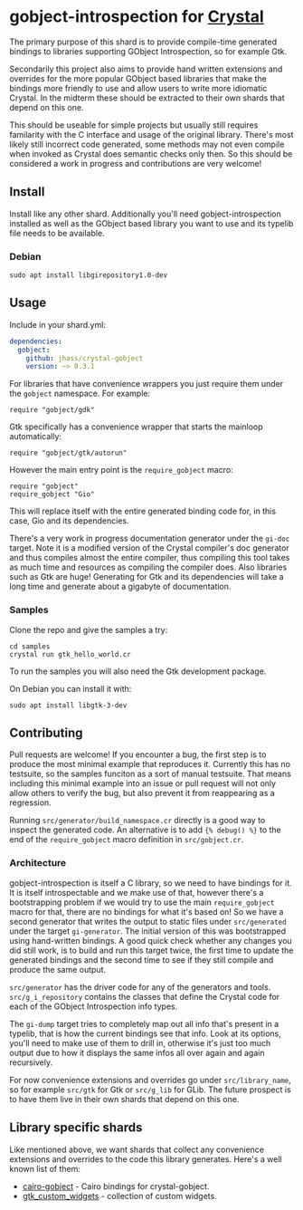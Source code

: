 # gobject-introspection for [Crystal](http://crystal-lang.org)

The primary purpose of this shard is to provide compile-time generated
bindings to libraries supporting GObject Introspection, so for example Gtk.

Secondarily this project also aims to provide hand written extensions and
overrides for the more popular GObject based libraries that make the bindings
more friendly to use and allow users to write more idiomatic Crystal.
In the midterm these should be extracted to their own shards that depend on this one.

This should be useable for simple projects but usually still requires familarity with
the C interface and usage of the original library. There's most likely still
incorrect code generated, some methods may not even compile when invoked as
Crystal does semantic checks only then. So this should be considered a work in
progress and contributions are very welcome!

## Install

Install like any other shard. Additionally you'll need gobject-introspection installed
as well as the GObject based library you want to use and its typelib file needs to be
available.

### Debian

```
sudo apt install libgirepository1.0-dev
```

## Usage

Include in your shard.yml:
```yaml
dependencies:
  gobject:
    github: jhass/crystal-gobject
    version: ~> 0.3.1
```

For libraries that have convenience wrappers you just require them under the `gobject`
namespace. For example:

```cr
require "gobject/gdk"
```

Gtk specifically has a convenience wrapper that starts the mainloop automatically:

```cr
require "gobject/gtk/autorun"
```

However the main entry point is the `require_gobject` macro:


```cr
require "gobject"
require_gobject "Gio"
```

This will replace itself with the entire generated binding code for, in this case,
Gio and its dependencies.

There's a very work in progress documentation generator under the `gi-doc` target.
Note it is a modified version of the Crystal compiler's doc generator and thus
compiles almost the entire compiler, thus compiling this tool takes as much time
and resources as compiling the compiler does. Also libraries such as Gtk are huge! Generating
for Gtk and its dependencies will take a long time and generate about a gigabyte
of documentation.

### Samples

Clone the repo and give the samples a try:
```
cd samples
crystal run gtk_hello_world.cr
```

To run the samples you will also need the Gtk development package. 

On Debian you can install it with: 
```
sudo apt install libgtk-3-dev
```

## Contributing

Pull requests are welcome! If you encounter a bug, the first step is to produce
the most minimal example that reproduces it. Currently this has no testsuite,
so the samples funciton as a sort of manual testsuite. That means including this minimal
example into an issue or pull request will not only allow others to verify the bug,
but also prevent it from reappearing as a regression.

Running `src/generator/build_namespace.cr` directly is a good way to inspect the generated code.
An alternative is to add `{% debug() %}` to the end of the `require_gobject`
macro definition in `src/gobject.cr`.

### Architecture

gobject-introspection is itself a C library, so we need to have bindings for it.
It is itself introspectable and we make use of that, however there's a bootstrapping
problem if we would try to use the main `require_gobject` macro for that, there are
no bindings for what it's based on! So we have a second generator that writes the output
to static files under `src/generated` under the target `gi-generator`. The initial version
of this was bootstrapped using hand-written bindings. A good quick check whether any changes
you did still work, is to build and run this target twice, the first time to update the generated
bindings and the second time to see if they still compile and produce the same output.

`src/generator` has the driver code for any of the generators and tools. `src/g_i_repository`
contains the classes that define the Crystal code for each of the GObject Introspection info types.

The `gi-dump` target tries to completely map out all info that's present in a typelib, that is
how the current bindings see that info. Look at its options, you'll need to make use
of them to drill in, otherwise it's just too much output due to how it displays
the same infos all over again and again recursively.

For now convenience extensions and overrides go under `src/library_name`, so for example `src/gtk` for Gtk or `src/g_lib` for GLib.
The future prospect is to have them live in their own shards that depend on this one.

## Library specific shards

Like mentioned above, we want shards that collect any convenience extensions and overrides to the code this library generates.
Here's a well known list of  them:

- [cairo-gobject](https://github.com/viachpaliy/cairo-gobject) - Cairo bindings for crystal-gobject.
- [gtk_custom_widgets](https://github.com/viachpaliy/gtk_custom_widgets) - collection of custom widgets.
